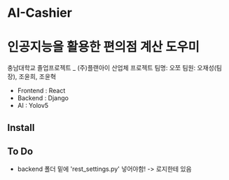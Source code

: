 # AI-Cashier

# 인공지능을 활용한 편의점 계산 도우미

충남대학교 졸업프로젝트  _ (주)플랜아이 산업체 프로젝트
팀명: 오쪼
팀원: 오재성(팀장), 조윤희, 조윤혁   

- Frontend : React
- Backend : Django
- AI : Yolov5

Install
-----   

To Do
-----  


+ backend 폴더 밑에 'rest_settings.py' 넣어야함! -> 로지한테 있음  
